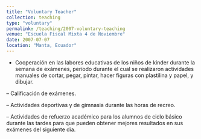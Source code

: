 ```yaml
---
title: "Voluntary Teacher"
collection: teaching
type: "voluntary"
permalink: /teaching/2007-voluntary-teaching
venue: "Escuela Fiscal Mixta 4 de Noviembre"
date: 2007-07-07
location: "Manta, Ecuador"
---
```


- Cooperación en las labores educativas de los niños de kinder durante la semana de exámenes, período durante el cual se realizaron actividades manuales de cortar, pegar, pintar, hacer figuras con plastilina y papel, y dibujar.

– Calificación de exámenes.

– Actividades deportivas y de gimnasia durante las horas de recreo.

– Actividades de refuerzo académico para los alumnos de ciclo básico durante las tardes para que pueden obtener mejores resultados en sus exámenes del siguiente día.
